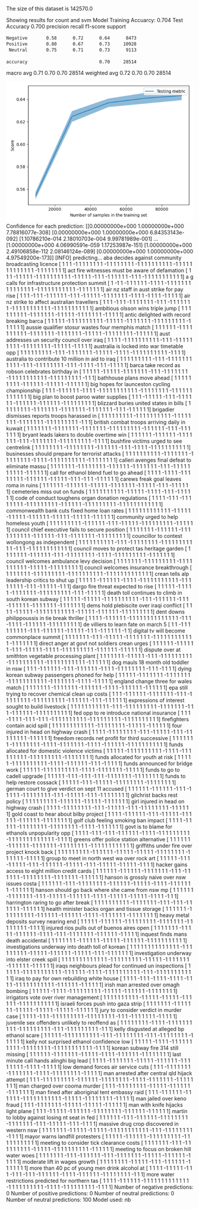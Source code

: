 The size of this dataset is 142570.0

Showing results for count and svm Model
Training Accuarcy: 0.704
Test Accuracy 0.700
              precision    recall  f1-score   support

    Negative       0.58      0.72      0.64      8473
    Positive       0.80      0.67      0.73     10928
     Neutral       0.75      0.71      0.73      9113

    accuracy                           0.70     28514
   macro avg       0.71      0.70      0.70     28514
weighted avg       0.72      0.70      0.70     28514

![](../plots/plot_acc_20230821-1946.png)
Confidence for each prediction: [[0.00000000e+000 1.00000000e+000 7.78816077e-308]
 [0.00000000e+000 1.00000000e+000 6.84353143e-092]
 [1.10786210e-014 2.18010703e-004 9.99781989e-001]
 ...
 [1.00000000e+000 4.06990591e-059 1.17253987e-151]
 [1.00000000e+000 2.49106858e-112 2.08146124e-089]
 [0.00000000e+000 1.00000000e+000 4.97549200e-173]]
[INFO] predicting...
aba decides against community broadcasting licence
[ 1  1  1 -1  1  1  1  1  1  1  1 -1  1  1  1  1  1  1  1 -1  1  1  1  1
  1  1  1  1  1 -1  1  1  1  1  1  1  1  1  1  1  1  1 -1  1  1  1  1  1
  1  1]
act fire witnesses must be aware of defamation
[ 1  1  1 -1  1  1  1  1 -1  1  1  1  1  1  1  1  1  1 -1  1  1  1  1 -1
  1  1 -1  1  1  1  1  1 -1  1  1 -1  1  1  1  1  1  1  1  1  1  1]
a g calls for infrastructure protection summit
[ 1 -1  1 -1  1  1  1  1  1 -1  1  1  1 -1  1  1  1  1  1  1  1  1  1  1
  1  1  1  1 -1  1  1  1  1  1  1  1  1  1  1 -1  1  1  1  1  1  1]
air nz staff in aust strike for pay rise
[ 1  1  1 -1  1  1 -1  1  1  1  1  1 -1  1  1 -1  1  1  1  1 -1  1  1  1
  1  1  1 -1  1  1  1 -1  1  1  1 -1  1  1  1  1]
air nz strike to affect australian travellers
[ 1  1  1 -1  1  1 -1  1  1  1  1  1  1 -1  1  1 -1  1  1  1  1  1  1 -1
  1  1  1  1  1  1  1  1  1  1 -1  1  1  1  1  1  1  1  1  1  1]
ambitious olsson wins triple jump
[ 1  1  1  1  1  1  1  1  1 -1  1  1  1  1  1  1 -1  1  1  1  1 -1  1  1
  1  1  1  1 -1  1  1  1  1]
antic delighted with record breaking barca
[ 1  1  1  1  1 -1  1  1  1  1  1  1  1  1  1 -1  1  1  1  1 -1  1  1  1
  1  1  1 -1  1  1  1  1  1  1  1  1 -1  1  1  1  1  1]
aussie qualifier stosur wastes four memphis match
[ 1  1  1  1  1  1 -1  1  1  1  1  1  1  1  1  1 -1  1  1  1  1  1  1 -1
  1  1  1  1  1  1 -1  1  1  1  1 -1  1  1  1  1  1  1  1 -1  1  1  1  1
  1]
aust addresses un security council over iraq
[ 1  1  1  1 -1  1  1  1  1  1  1  1  1  1 -1  1  1 -1  1  1  1  1  1  1
  1  1 -1  1  1  1  1  1  1  1 -1  1  1  1  1 -1  1  1  1  1]
australia is locked into war timetable opp
[ 1  1  1  1  1  1  1  1  1 -1  1  1 -1  1  1  1  1  1  1 -1  1  1  1  1
 -1  1  1  1 -1  1  1  1  1  1  1  1  1  1 -1  1  1  1]
australia to contribute 10 million in aid to iraq
[ 1  1  1  1  1  1  1  1  1 -1  1  1 -1  1  1  1  1  1  1  1  1  1  1 -1
  1  1 -1  1  1  1  1  1  1  1 -1  1  1 -1  1  1  1 -1  1  1 -1  1  1  1
  1]
barca take record as robson celebrates birthday in
[ 1  1  1  1  1 -1  1  1  1  1 -1  1  1  1  1  1  1 -1  1  1 -1  1  1  1
  1  1  1 -1  1  1  1  1  1  1  1  1  1  1 -1  1  1  1  1  1  1  1  1 -1
  1  1]
bathhouse plans move ahead
[ 1  1  1  1  1  1  1  1  1 -1  1  1  1  1  1 -1  1  1  1  1 -1  1  1  1
  1  1]
big hopes for launceston cycling championship
[ 1  1  1 -1  1  1  1  1  1 -1  1  1  1 -1  1  1  1  1  1  1  1  1  1  1
 -1  1  1  1  1  1  1  1 -1  1  1  1  1  1  1  1  1  1  1  1  1]
big plan to boost paroo water supplies
[ 1  1  1 -1  1  1  1  1 -1  1  1 -1  1  1  1  1  1 -1  1  1  1  1  1 -1
  1  1  1  1  1 -1  1  1  1  1  1  1  1  1]
blizzard buries united states in bills
[ 1  1  1  1  1  1  1  1 -1  1  1  1  1  1  1 -1  1  1  1  1  1  1 -1  1
  1  1  1  1  1 -1  1  1 -1  1  1  1  1  1]
brigadier dismisses reports troops harassed in
[ 1  1  1  1  1  1  1  1  1 -1  1  1  1  1  1  1  1  1  1 -1  1  1  1  1
  1  1  1 -1  1  1  1  1  1  1 -1  1  1  1  1  1  1  1  1 -1  1  1]
british combat troops arriving daily in kuwait
[ 1  1  1  1  1  1  1 -1  1  1  1  1  1  1 -1  1  1  1  1  1  1 -1  1  1
  1  1  1  1  1  1 -1  1  1  1  1  1 -1  1  1 -1  1  1  1  1  1  1]
bryant leads lakers to double overtime win
[ 1  1  1  1  1  1 -1  1  1  1  1  1 -1  1  1  1  1  1  1 -1  1  1 -1  1
  1  1  1  1  1 -1  1  1  1  1  1  1  1  1 -1  1  1  1]
bushfire victims urged to see centrelink
[ 1  1  1  1  1  1  1  1 -1  1  1  1  1  1  1  1 -1  1  1  1  1  1 -1  1
  1 -1  1  1  1 -1  1  1  1  1  1  1  1  1  1  1]
businesses should prepare for terrorist attacks
[ 1  1  1  1  1  1  1  1  1  1 -1  1  1  1  1  1  1 -1  1  1  1  1  1  1
  1 -1  1  1  1 -1  1  1  1  1  1  1  1  1  1 -1  1  1  1  1  1  1  1]
calleri avenges final defeat to eliminate massu
[ 1  1  1  1  1  1  1 -1  1  1  1  1  1  1  1 -1  1  1  1  1  1 -1  1  1
  1  1  1  1 -1  1  1 -1  1  1  1  1  1  1  1  1  1 -1  1  1  1  1  1]
call for ethanol blend fuel to go ahead
[ 1  1  1  1 -1  1  1  1 -1  1  1  1  1  1  1  1 -1  1  1  1  1  1 -1  1
  1  1  1 -1  1  1 -1  1  1 -1  1  1  1  1  1]
carews freak goal leaves roma in ruins
[ 1  1  1  1  1  1 -1  1  1  1  1  1 -1  1  1  1  1 -1  1  1  1  1  1  1
 -1  1  1  1  1 -1  1  1 -1  1  1  1  1  1]
cemeteries miss out on funds
[ 1  1  1  1  1  1  1  1  1  1 -1  1  1  1  1 -1  1  1  1 -1  1  1 -1  1
  1  1  1  1]
code of conduct toughens organ donation regulations
[ 1  1  1  1 -1  1  1 -1  1  1  1  1  1  1  1 -1  1  1  1  1  1  1  1  1
 -1  1  1  1  1  1 -1  1  1  1  1  1  1  1  1 -1  1  1  1  1  1  1  1  1
  1  1  1]
commonwealth bank cuts fixed home loan rates
[ 1  1  1  1  1  1  1  1  1  1  1  1 -1  1  1  1  1 -1  1  1  1  1 -1  1
  1  1  1  1 -1  1  1  1  1 -1  1  1  1  1 -1  1  1  1  1  1]
community urged to help homeless youth
[ 1  1  1  1  1  1  1  1  1 -1  1  1  1  1  1 -1  1  1 -1  1  1  1  1 -1
  1  1  1  1  1  1  1  1 -1  1  1  1  1  1]
council chief executive fails to secure position
[ 1  1  1  1  1  1  1 -1  1  1  1  1  1 -1  1  1  1  1  1  1  1  1  1 -1
  1  1  1  1  1 -1  1  1 -1  1  1  1  1  1  1 -1  1  1  1  1  1  1  1  1]
councillor to contest wollongong as independent
[ 1  1  1  1  1  1  1  1  1  1 -1  1  1 -1  1  1  1  1  1  1  1 -1  1  1
  1  1  1  1  1  1  1  1 -1  1  1 -1  1  1  1  1  1  1  1  1  1  1  1]
council moves to protect tas heritage garden
[ 1  1  1  1  1  1  1 -1  1  1  1  1  1 -1  1  1 -1  1  1  1  1  1  1  1
 -1  1  1  1 -1  1  1  1  1  1  1  1  1 -1  1  1  1  1  1  1]
council welcomes ambulance levy decision
[ 1  1  1  1  1  1  1 -1  1  1  1  1  1  1  1  1 -1  1  1  1  1  1  1  1
  1  1 -1  1  1  1  1 -1  1  1  1  1  1  1  1  1]
council welcomes insurance breakthrough
[ 1  1  1  1  1  1  1 -1  1  1  1  1  1  1  1  1 -1  1  1  1  1  1  1  1
  1  1 -1  1  1  1  1  1  1  1  1  1  1  1  1]
crean tells alp leadership critics to shut up
[ 1  1  1  1  1 -1  1  1  1  1  1 -1  1  1  1 -1  1  1  1  1  1  1  1  1
  1  1 -1  1  1  1  1  1  1  1 -1  1  1 -1  1  1  1  1 -1  1  1]
dargo fire threat expected to rise
[ 1  1  1  1  1 -1  1  1  1  1 -1  1  1  1  1  1  1 -1  1  1  1  1  1  1
  1  1 -1  1  1 -1  1  1  1  1]
death toll continues to climb in south korean subway
[ 1  1  1  1  1 -1  1  1  1  1 -1  1  1  1  1  1  1  1  1  1 -1  1  1 -1
  1  1  1  1  1 -1  1  1 -1  1  1  1  1  1 -1  1  1  1  1  1  1 -1  1  1
  1  1  1  1]
dems hold plebiscite over iraqi conflict
[ 1  1  1  1 -1  1  1  1  1 -1  1  1  1  1  1  1  1  1  1  1 -1  1  1  1
  1 -1  1  1  1  1  1 -1  1  1  1  1  1  1  1  1]
dent downs philippoussis in tie break thriller
[ 1  1  1  1 -1  1  1  1  1  1 -1  1  1  1  1  1  1  1  1  1  1  1  1  1
 -1  1  1 -1  1  1  1 -1  1  1  1  1  1 -1  1  1  1  1  1  1  1  1]
de villiers to learn fate on march 5
[ 1  1 -1  1  1  1  1  1  1  1  1 -1  1  1 -1  1  1  1  1  1 -1  1  1  1
  1 -1  1  1 -1  1  1  1  1  1 -1  1]
digital tv will become commonplace summit
[ 1  1  1  1  1  1  1 -1  1  1 -1  1  1  1  1 -1  1  1  1  1  1  1 -1  1
  1  1  1  1  1  1  1  1  1  1 -1  1  1  1  1  1  1]
direct anger at govt not soldiers crean urges
[ 1  1  1  1  1  1 -1  1  1  1  1  1 -1  1  1 -1  1  1  1  1 -1  1  1  1
 -1  1  1  1  1  1  1  1  1 -1  1  1  1  1  1 -1  1  1  1  1  1]
dispute over at smithton vegetable processing plant
[ 1  1  1  1  1  1  1 -1  1  1  1  1 -1  1  1 -1  1  1  1  1  1  1  1  1
 -1  1  1  1  1  1  1  1  1  1 -1  1  1  1  1  1  1  1  1  1  1 -1  1  1
  1  1  1]
dog mauls 18 month old toddler in nsw
[ 1  1  1 -1  1  1  1  1  1 -1  1  1 -1  1  1  1  1  1 -1  1  1  1 -1  1
  1  1  1  1  1  1 -1  1  1 -1  1  1  1]
dying korean subway passengers phoned for help
[ 1  1  1  1  1 -1  1  1  1  1  1  1 -1  1  1  1  1  1  1 -1  1  1  1  1
  1  1  1  1  1  1 -1  1  1  1  1  1  1 -1  1  1  1 -1  1  1  1  1]
england change three for wales match
[ 1  1  1  1  1  1  1 -1  1  1  1  1  1  1 -1  1  1  1  1  1 -1  1  1  1
 -1  1  1  1  1  1 -1  1  1  1  1  1]
epa still trying to recover chemical clean up costs
[ 1  1  1 -1  1  1  1  1  1 -1  1  1  1  1  1  1 -1  1  1 -1  1  1  1  1
  1  1  1 -1  1  1  1  1  1  1  1  1 -1  1  1  1  1  1 -1  1  1 -1  1  1
  1  1  1]
expressions of interest sought to build livestock
[ 1  1  1  1  1  1  1  1  1  1  1 -1  1  1 -1  1  1  1  1  1  1  1  1 -1
  1  1  1  1  1  1 -1  1  1 -1  1  1  1  1  1 -1  1  1  1  1  1  1  1  1
  1]
fed opp to re introduce national insurance
[ 1  1  1 -1  1  1  1 -1  1  1 -1  1  1 -1  1  1  1  1  1  1  1  1  1 -1
  1  1  1  1  1  1  1  1 -1  1  1  1  1  1  1  1  1  1]
firefighters contain acid spill
[ 1  1  1  1  1  1  1  1  1  1  1  1 -1  1  1  1  1  1  1  1 -1  1  1  1
  1 -1  1  1  1  1  1]
four injured in head on highway crash
[ 1  1  1  1 -1  1  1  1  1  1  1  1 -1  1  1 -1  1  1  1  1 -1  1  1 -1
  1  1  1  1  1  1  1 -1  1  1  1  1  1]
freedom records net profit for third successive
[ 1  1  1  1  1  1  1 -1  1  1  1  1  1  1  1 -1  1  1  1 -1  1  1  1  1
  1  1 -1  1  1  1 -1  1  1  1  1  1 -1  1  1  1  1  1  1  1  1  1  1]
funds allocated for domestic violence victims
[ 1  1  1  1  1 -1  1  1  1  1  1  1  1  1  1 -1  1  1  1 -1  1  1  1  1
  1  1  1  1 -1  1  1  1  1  1  1  1  1 -1  1  1  1  1  1  1  1]
funds allocated for youth at risk
[ 1  1  1  1  1 -1  1  1  1  1  1  1  1  1  1 -1  1  1  1 -1  1  1  1  1
  1 -1  1  1 -1  1  1  1  1]
funds announced for bridge work
[ 1  1  1  1  1 -1  1  1  1  1  1  1  1  1  1 -1  1  1  1 -1  1  1  1  1
  1  1 -1  1  1  1  1]
funds to go to cadell upgrade
[ 1  1  1  1  1 -1  1  1 -1  1  1 -1  1  1 -1  1  1  1  1  1  1 -1  1  1
  1  1  1  1  1]
funds to help restore cossack
[ 1  1  1  1  1 -1  1  1 -1  1  1  1  1 -1  1  1  1  1  1  1  1 -1  1  1
  1  1  1  1  1]
german court to give verdict on sept 11 accused
[ 1  1  1  1  1  1 -1  1  1  1  1  1 -1  1  1 -1  1  1  1  1 -1  1  1  1
  1  1  1  1 -1  1  1 -1  1  1  1  1 -1  1  1 -1  1  1  1  1  1  1  1]
gilchrist backs rest policy
[ 1  1  1  1  1  1  1  1  1 -1  1  1  1  1  1 -1  1  1  1  1 -1  1  1  1
  1  1  1]
girl injured in head on highway crash
[ 1  1  1  1 -1  1  1  1  1  1  1  1 -1  1  1 -1  1  1  1  1 -1  1  1 -1
  1  1  1  1  1  1  1 -1  1  1  1  1  1]
gold coast to hear about bilby project
[ 1  1  1  1 -1  1  1  1  1  1 -1  1  1 -1  1  1  1  1 -1  1  1  1  1  1
 -1  1  1  1  1  1 -1  1  1  1  1  1  1  1]
golf club feeling smoking ban impact
[ 1  1  1  1 -1  1  1  1  1 -1  1  1  1  1  1  1  1 -1  1  1  1  1  1  1
  1 -1  1  1  1 -1  1  1  1  1  1  1]
govt is to blame for ethanols unpopularity opp
[ 1  1  1  1 -1  1  1 -1  1  1 -1  1  1  1  1  1 -1  1  1  1 -1  1  1  1
  1  1  1  1  1 -1  1  1  1  1  1  1  1  1  1  1  1  1 -1  1  1  1]
greens offer police station alternative
[ 1  1  1  1  1  1 -1  1  1  1  1  1 -1  1  1  1  1  1  1 -1  1  1  1  1
  1  1  1 -1  1  1  1  1  1  1  1  1  1  1  1]
griffiths under fire over project knock back
[ 1  1  1  1  1  1  1  1  1 -1  1  1  1  1  1 -1  1  1  1  1 -1  1  1  1
  1 -1  1  1  1  1  1  1  1 -1  1  1  1  1  1 -1  1  1  1  1]
group to meet in north west wa over rock art
[ 1  1  1  1  1 -1  1  1 -1  1  1  1  1 -1  1  1 -1  1  1  1  1  1 -1  1
  1  1  1 -1  1  1 -1  1  1  1  1 -1  1  1  1  1 -1  1  1  1]
hacker gains access to eight million credit cards
[ 1  1  1  1  1  1 -1  1  1  1  1  1 -1  1  1  1  1  1  1 -1  1  1 -1  1
  1  1  1  1 -1  1  1  1  1  1  1  1 -1  1  1  1  1  1  1 -1  1  1  1  1
  1]
hanson is grossly naive over nsw issues costa
[ 1  1  1  1  1  1 -1  1  1 -1  1  1  1  1  1  1  1 -1  1  1  1  1  1 -1
  1  1  1  1 -1  1  1  1 -1  1  1  1  1  1  1 -1  1  1  1  1  1]
hanson should go back where she came from nsw mp
[ 1  1  1  1  1  1 -1  1  1  1  1  1  1 -1  1  1 -1  1  1  1  1 -1  1  1
  1  1  1 -1  1  1  1 -1  1  1  1  1 -1  1  1  1  1 -1  1  1  1 -1  1  1]
harrington raring to go after break
[ 1  1  1  1  1  1  1  1  1  1 -1  1  1  1  1  1  1 -1  1  1 -1  1  1 -1
  1  1  1  1  1 -1  1  1  1  1  1]
health minister backs organ and tissue storage
[ 1  1  1  1  1  1 -1  1  1  1  1  1  1  1  1 -1  1  1  1  1  1 -1  1  1
  1  1  1 -1  1  1  1 -1  1  1  1  1  1  1 -1  1  1  1  1  1  1  1]
heavy metal deposits survey nearing end
[ 1  1  1  1  1 -1  1  1  1  1  1 -1  1  1  1  1  1  1  1  1 -1  1  1  1
  1  1  1 -1  1  1  1  1  1  1  1 -1  1  1  1]
injured rios pulls out of buenos aires open
[ 1  1  1  1  1  1  1 -1  1  1  1  1 -1  1  1  1  1  1 -1  1  1  1 -1  1
  1 -1  1  1  1  1  1  1 -1  1  1  1  1  1 -1  1  1  1  1]
inquest finds mans death accidental
[ 1  1  1  1  1  1  1 -1  1  1  1  1  1 -1  1  1  1  1 -1  1  1  1  1  1
 -1  1  1  1  1  1  1  1  1  1  1]
investigations underway into death toll of korean
[ 1  1  1  1  1  1  1  1  1  1  1  1  1  1 -1  1  1  1  1  1  1  1  1 -1
  1  1  1  1 -1  1  1  1  1  1 -1  1  1  1  1 -1  1  1 -1  1  1  1  1  1
  1]
investigation underway into elster creek spill
[ 1  1  1  1  1  1  1  1  1  1  1  1  1 -1  1  1  1  1  1  1  1  1 -1  1
  1  1  1 -1  1  1  1  1  1  1 -1  1  1  1  1  1 -1  1  1  1  1  1]
iraqs neighbours plead for continued un inspections
[ 1  1  1  1  1 -1  1  1  1  1  1  1  1  1  1  1 -1  1  1  1  1  1 -1  1
  1  1 -1  1  1  1  1  1  1  1  1  1 -1  1  1 -1  1  1  1  1  1  1  1  1
  1  1  1]
iraq to pay for own rebuilding white house
[ 1  1  1  1 -1  1  1 -1  1  1  1 -1  1  1  1 -1  1  1  1 -1  1  1  1  1
  1  1  1  1  1  1 -1  1  1  1  1  1 -1  1  1  1  1  1]
irish man arrested over omagh bombing
[ 1  1  1  1  1 -1  1  1  1 -1  1  1  1  1  1  1  1  1 -1  1  1  1  1 -1
  1  1  1  1  1 -1  1  1  1  1  1  1  1]
irrigators vote over river management
[ 1  1  1  1  1  1  1  1  1  1 -1  1  1  1  1 -1  1  1  1  1 -1  1  1  1
  1  1 -1  1  1  1  1  1  1  1  1  1  1]
israeli forces push into gaza strip
[ 1  1  1  1  1  1  1 -1  1  1  1  1  1  1 -1  1  1  1  1 -1  1  1  1  1
 -1  1  1  1  1 -1  1  1  1  1  1]
jury to consider verdict in murder case
[ 1  1  1  1 -1  1  1 -1  1  1  1  1  1  1  1  1 -1  1  1  1  1  1  1  1
 -1  1  1 -1  1  1  1  1  1  1 -1  1  1  1  1]
juvenile sex offenders unlikely to reoffend as
[ 1  1  1  1  1  1  1  1 -1  1  1  1 -1  1  1  1  1  1  1  1  1  1 -1  1
  1  1  1  1  1  1  1 -1  1  1 -1  1  1  1  1  1  1  1  1 -1  1  1]
kelly disgusted at alleged bp ethanol scare
[ 1  1  1  1  1 -1  1  1  1  1  1  1  1  1  1 -1  1  1 -1  1  1  1  1  1
  1  1 -1  1  1 -1  1  1  1  1  1  1  1 -1  1  1  1  1  1]
kelly not surprised ethanol confidence low
[ 1  1  1  1  1 -1  1  1  1 -1  1  1  1  1  1  1  1  1  1 -1  1  1  1  1
  1  1  1 -1  1  1  1  1  1  1  1  1  1  1 -1  1  1  1]
korean subway fire 314 still missing
[ 1  1  1  1  1  1 -1  1  1  1  1  1  1 -1  1  1  1  1 -1  1  1  1 -1  1
  1  1  1  1 -1  1  1  1  1  1  1  1]
last minute call hands alinghi big lead
[ 1  1  1  1 -1  1  1  1  1  1  1 -1  1  1  1  1 -1  1  1  1  1  1 -1  1
  1  1  1  1  1  1 -1  1  1  1 -1  1  1  1  1]
low demand forces air service cuts
[ 1  1  1 -1  1  1  1  1  1  1 -1  1  1  1  1  1  1 -1  1  1  1 -1  1  1
  1  1  1  1  1 -1  1  1  1  1]
man arrested after central qld hijack attempt
[ 1  1  1 -1  1  1  1  1  1  1  1  1 -1  1  1  1  1  1 -1  1  1  1  1  1
  1  1 -1  1  1  1 -1  1  1  1  1  1  1 -1  1  1  1  1  1  1  1]
man charged over cooma murder
[ 1  1  1 -1  1  1  1  1  1  1  1 -1  1  1  1  1 -1  1  1  1  1  1 -1  1
  1  1  1  1  1]
man fined after aboriginal tent embassy raid
[ 1  1  1 -1  1  1  1  1  1 -1  1  1  1  1  1 -1  1  1  1  1  1  1  1  1
  1  1 -1  1  1  1  1 -1  1  1  1  1  1  1  1 -1  1  1  1  1]
man jailed over keno fraud
[ 1  1  1 -1  1  1  1  1  1  1 -1  1  1  1  1 -1  1  1  1  1 -1  1  1  1
  1  1]
man with knife hijacks light plane
[ 1  1  1 -1  1  1  1  1 -1  1  1  1  1  1 -1  1  1  1  1  1  1  1 -1  1
  1  1  1  1 -1  1  1  1  1  1]
martin to lobby against losing nt seat in fed
[ 1  1  1  1  1  1 -1  1  1 -1  1  1  1  1  1 -1  1  1  1  1  1  1  1 -1
  1  1  1  1  1  1 -1  1  1 -1  1  1  1  1 -1  1  1 -1  1  1  1]
massive drug crop discovered in western nsw
[ 1  1  1  1  1  1  1 -1  1  1  1  1 -1  1  1  1  1 -1  1  1  1  1  1  1
  1  1  1  1 -1  1  1 -1  1  1  1  1  1  1  1 -1  1  1  1]
mayor warns landfill protesters
[ 1  1  1  1  1 -1  1  1  1  1  1 -1  1  1  1  1  1  1  1  1 -1  1  1  1
  1  1  1  1  1  1  1]
meeting to consider tick clearance costs
[ 1  1  1  1  1  1  1 -1  1  1 -1  1  1  1  1  1  1  1  1 -1  1  1  1  1
 -1  1  1  1  1  1  1  1  1  1 -1  1  1  1  1  1]
meeting to focus on broken hill water woes
[ 1  1  1  1  1  1  1 -1  1  1 -1  1  1  1  1  1 -1  1  1 -1  1  1  1  1
  1  1 -1  1  1  1  1 -1  1  1  1  1  1 -1  1  1  1  1]
moderate lift in wages growth
[ 1  1  1  1  1  1  1  1 -1  1  1  1  1 -1  1  1 -1  1  1  1  1  1 -1  1
  1  1  1  1  1]
more than 40 pc of young men drink alcohol at
[ 1  1  1  1 -1  1  1  1  1 -1  1  1 -1  1  1 -1  1  1 -1  1  1  1  1  1
 -1  1  1  1 -1  1  1  1  1  1 -1  1  1  1  1  1  1  1 -1  1  1]
more water restrictions predicted for northern tas
[ 1  1  1  1 -1  1  1  1  1  1 -1  1  1  1  1  1  1  1  1  1  1  1  1 -1
  1  1  1  1  1  1  1  1  1 -1  1  1  1 -1  1  1  1  1  1  1  1  1 -1  1
  1  1]
Number of negative predictions: 0
Number of positive predictions: 0
Number of neutral predictions: 0
Number of neutral predictions: 100
Model used: nb